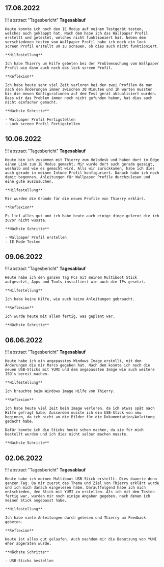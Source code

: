 ## **17.06.2022**

!!! abstract "Tagesbericht"
    **Tagesablauf**

    Heute konnte ich noch den IE Modus auf meinem Testgerät testen, welches auch geklappt hat. Nach dem habe ich das Wallpaper Profil erstellt und getestet, welches nicht funktioniert hat. Neben dem verschiedenen testen vom Wallpaper Profil habe ich noch ein lock screen Profil erstellt um zu schauen, ob dies auch nicht funktioniert.

    **Hilfestellung**

    Ich habe Thierry um Hilfe gebeten bei der Problemsuchung vom Wallpaper Profil wie dann auch noch das lock screen Profil.

    **Reflexion**

    Ich habe heute sehr viel Zeit verloren bei den zwei Profilen da man nach den Änderungen immer zwischen 30 Minuten und 1h warten mussten bis die neuen Konfigurationen auf dem Test gerät aktualisiert wurden. Dass wir das Problem immer noch nicht gefunden haben, hat dies auch nicht einfacher gemacht.

    **Nächste Schritte**

    - Wallpaper Profil Fertigstellen
    - Lock screen Profil Fertigstellen

## **10.06.2022**

!!! abstract "Tagesbericht"
    **Tagesablauf**

    Heute bin ich zusammen mit Thierry zum Helpdesk und haben dort im Edge einen Link zum IE Modus gemacht. Mir wurde dort auch gerade gezeigt, weshalb und wie es gemacht wird. Alls wir zurückkamen, habe ich dies auch gerade in meinen Intune Profil konfiguriert. Danach habe ich noch damit begonnen, Anleitungen für Wallpaper Profile durchzulesen und eine gute auszusuchen.

    **Hilfestellung**

    Mir wurden die Gründe für die neuen Profile von Thierry erklärt.

    **Reflexion**

    Es lief alles gut und ich habe heute auch einige dinge gelernt die ich zuvor nicht wusste.

    **Nächste Schritte**

    - Wallpaper Profil erstellen
    - IE Mode Testen

## **09.06.2022**

!!! abstract "Tagesbericht"
    **Tagesablauf**

    Heute habe ich den ganzen Tag PCs mit meinem Multiboot Stick aufgesetzt, Apps und Tools installiert wie auch die IPs gesetzt.

    **Hilfestellung**

    Ich habe keine Hilfe, wie auch keine Anleitungen gebraucht.

    **Reflexion**

    Ich wurde heute mit allem fertig, was geplant war.

    **Nächste Schritte**



## **06.06.2022**

!!! abstract "Tagesbericht"
    **Tagesablauf**

    Heute habe ich ein angepasstes Windows Image erstellt, mit den Änderungen die mir Marco gegeben hat. Nach dem konnte ich noch die neuen USB-Sticks mit YUMI und dem angepassten Image wie auch weitere ISO’s bereit machen.

    **Hilfestellung**

    Ich brauchte beim Windows Image Hilfe von Thierry.

    **Reflexion**

    Ich habe heute viel Zeit beim Image verloren, da ich etwas spät nach Hilfe gefragt habe. Ausserdem musste ich ein USB-Stick von neu beginnen, da ich nicht an die Bilder für die Dokumentation/Anleitung gedacht habe.

    Dafür konnte ich die Sticks heute schon machen, da sie für mich bestellt wurden und ich dies nicht selber machen musste.

    **Nächste Schritte**



## **02.06.2022**

!!! abstract "Tagesbericht"
    **Tagesablauf**

    Heute habe ich meinen Multiboot USB-Stick erstellt. Dies dauerte denn ganzen Tag. Da mir zuerst das Thema und Ziel von Thierry erklärt wurde und ich mich danach eingelesen habe. Darauffolgend habe ich mich entschieden, den Stick mit YUMI zu erstellen. Als ich mit dem Testen fertig war, wurden mir noch einige Angaben gegeben, nach denen ich meinen Stick angepasst habe.

    **Hilfestellung**

    Ich habe viele Anleitungen durch gelesen und Thierry um Feedback gebeten.

    **Reflexion**

    Heute ist alles gut gelaufen. Auch nachdem mir die Benutzung von YUMI eher abgeraten wurde.

    **Nächste Schritte**

    - USB-Sticks bestellen

